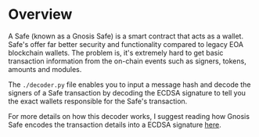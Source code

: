 # Overview
A Safe (known as a Gnosis Safe) is a smart contract that acts as a wallet. Safe's offer far better security and functionality compared to legacy EOA blockchain wallets. The problem is, it's extremely hard to get basic transaction information from the on-chain events such as signers, tokens, amounts and modules.

The `./decoder.py` file enables you to input a message hash and decode the signers of a Safe transaction by decoding the ECDSA signature to tell you the exact wallets responsible for the Safe's transaction. 

For more details on how this decoder works, I suggest reading how Gnosis Safe encodes the transaction details into a ECDSA signature [here](https://docs.safe.global/smart-account-signatures). 

